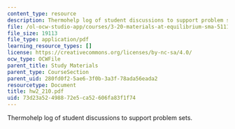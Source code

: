 ```yaml
---
content_type: resource
description: Thermohelp log of student discussions to support problem sets.
file: /ol-ocw-studio-app/courses/3-20-materials-at-equilibrium-sma-5111-fall-2003/73d23a52498872e5ca52606fa83f1f74_hw2_210.pdf
file_size: 19113
file_type: application/pdf
learning_resource_types: []
license: https://creativecommons.org/licenses/by-nc-sa/4.0/
ocw_type: OCWFile
parent_title: Study Materials
parent_type: CourseSection
parent_uid: 280fd0f2-5ae6-3f0b-3a3f-78ada56eada2
resourcetype: Document
title: hw2_210.pdf
uid: 73d23a52-4988-72e5-ca52-606fa83f1f74
---
```

Thermohelp log of student discussions to support problem sets.